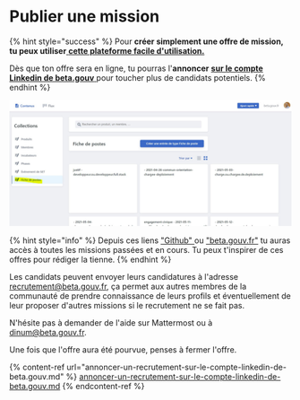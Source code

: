 # Publier une mission

{% hint style="success" %}
Pour **créer simplement une offre de mission, tu peux utiliser**[ **cette plateforme facile d'utilisation.**](https://beta.gouv.fr/admin)

Dès que ton offre sera en ligne, tu pourras l'**annoncer** [**sur le compte Linkedin de beta.gouv** ](annoncer-un-recrutement-sur-le-compte-linkedin-de-beta.gouv.md)pour toucher plus de candidats potentiels.
{% endhint %}

![](../../../.gitbook/assets/recrutement.jpg)

{% hint style="info" %}
Depuis ces liens ["Github" ](https://github.com/betagouv/beta.gouv.fr/tree/master/content/\_jobs)ou ["beta.gouv.fr"](https://beta.gouv.fr/recrutement/) tu auras accès à toutes les missions passées et en cours. Tu peux t'inspirer de ces offres pour rédiger la tienne.
{% endhint %}

Les candidats peuvent envoyer leurs candidatures à l'adresse recrutement@beta.gouv.fr, ça permet aux autres membres de la communauté de prendre connaissance de leurs profils et éventuellement de leur proposer d'autres missions si le recrutement ne se fait pas.

N'hésite pas à demander de l'aide sur Mattermost ou à dinum@beta.gouv.fr.

Une fois que l'offre aura été pourvue, penses à fermer l'offre.

{% content-ref url="annoncer-un-recrutement-sur-le-compte-linkedin-de-beta.gouv.md" %}
[annoncer-un-recrutement-sur-le-compte-linkedin-de-beta.gouv.md](annoncer-un-recrutement-sur-le-compte-linkedin-de-beta.gouv.md)
{% endcontent-ref %}
